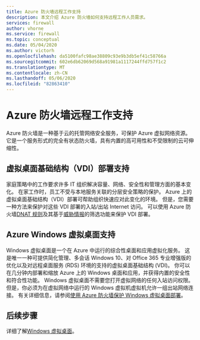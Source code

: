 ```yaml
---
title: Azure 防火墙远程工作支持
description: 本文介绍 Azure 防火墙如何支持远程工作人员需求。
services: firewall
author: vhorne
ms.service: firewall
ms.topic: conceptual
ms.date: 05/04/2020
ms.author: victorh
ms.openlocfilehash: da5100fafc98ae38809c93e9b3db5ef41c58766a
ms.sourcegitcommit: 602e6db62069d568a91981a1117244ffd757f1c2
ms.translationtype: MT
ms.contentlocale: zh-CN
ms.lasthandoff: 05/06/2020
ms.locfileid: "82863410"
---
```

# <a name="azure-firewall-remote-work-support"></a>Azure 防火墙远程工作支持

Azure 防火墙是一种基于云的托管网络安全服务，可保护 Azure 虚拟网络资源。 它是一个服务形式的完全有状态防火墙，具有内置的高可用性和不受限制的云可伸缩性。

## <a name="virtual-desktop-infrastructure-vdi-deployment-support"></a>虚拟桌面基础结构（VDI）部署支持

家庭策略中的工作要求许多 IT 组织解决容量、网络、安全性和管理方面的基本变化。 在家工作时，员工不受与本地服务关联的分层安全策略的保护。 Azure 上的虚拟桌面基础结构（VDI）部署可帮助组织快速应对此变化的环境。 但是，您需要一种方法来保护对这些 VDI 部署的入站/出站 Internet 访问。 可以使用 Azure 防火墙[DNAT 规则](rule-processing.md)及其基于[威胁情报](threat-intel.md)的筛选功能来保护 VDI 部署。

## <a name="azure-windows-virtual-desktop-support"></a>Azure Windows 虚拟桌面支持

Windows 虚拟桌面是一个在 Azure 中运行的综合性桌面和应用虚拟化服务。 这是唯一一种可提供简化管理、多会话 Windows 10、对 Office 365 专业增强版的优化以及对远程桌面服务 (RDS) 环境的支持的虚拟桌面基础结构 (VDI)。 你可以在几分钟内部署和缩放 Azure 上的 Windows 桌面和应用，并获得内置的安全性和符合性功能。 Windows 虚拟桌面不需要您打开虚拟网络的任何入站访问权限。 但是，你必须为在虚拟网络中运行的 Windows 虚拟机虚拟机允许一组出站网络连接。 有关详细信息，请参阅[使用 Azure 防火墙保护 Windows 虚拟桌面部署](protect-windows-virtual-desktop.md)。

## <a name="next-steps"></a>后续步骤

详细了解[Windows 虚拟桌面](https://docs.microsoft.com/azure/virtual-desktop/)。